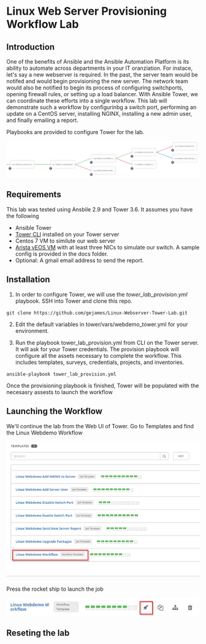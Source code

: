 # Linux Web Server Provisioning Workflow Lab
## Introduction
One of the benefits of Ansible and the Ansible Automation Platform is its ability to automate across departments in your IT oranziation.  For instace, let's say a new webserver is required. In the past, the server team would be notifed and would begin provisioning the new server.  The network team would also be notified to begin its process of configuring switchports, opening firewall rules, or setting up a load balancer.   With Ansible Tower, we can coordinate these efforts into a single workflow.  This lab will demonstrate such a workflow by configurinbg a switch port, performing an update on a CentOS server, installing NGINX, installing a new admin user, and finally emailing a report.  

Playbooks are provided to configure Tower for the lab.  

![Tower Workflow](docs/workflow1.png)


## Requirements

This lab was tested using Ansbile 2.9 and Tower 3.6.  It assumes you have the following

- Ansible Tower 
- [Tower CLI](https://docs.ansible.com/ansible-tower/3.5.3/html/towerapi/tower_cli.html) installed on your Tower server
- Centos 7 VM to similute our web server
- [Arista vEOS VM](https://www.arista.com/en/support/software-download) with at least three NICs to simulate our switch.  A sample config is provided in the docs folder.
- Optional:  A gmail email address to send the report.


## Installation

1. In order to configure Tower, we will use the *tower_lab_provision.yml* playbook.   SSH into Tower and clone this repo.

```
git clone https://github.com/gejames/Linux-Webserver-Tower-Lab.git
```

2. Edit the default variables in tower/vars/webdemo_tower.yml for your environment.  

3. Run the playbook tower_lab_provision.yml from CLI on the Tower server.  It will ask for your Tower credentials.  The provision playbook will configure all the assets necessary to complete the workflow.  This includes templates, surveys, credentials, projects, and inventories.   

```
ansible-playbook tower_lab_provision.yml
```

Once the provisioning playbook is finished, Tower will be populated with the necesasry assests to launch the workflow

## Launching the Workflow

We'll continue the lab from the Web UI of Tower.  Go to Templates and find the Linux Webdemo Workflow

![Job Templates](docs/templates1.png)

Press the rocket ship to launch the job

![Rocketship](docs/rocketship.png)

## Reseting the lab










